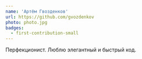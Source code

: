 ```yaml
---
name: 'Артём Гвозденков'
url: https://github.com/gvozdenkov
photo: photo.jpg
badges:
  - first-contribution-small
---
```


Перфекционист. Люблю элегантный и быстрый код.
